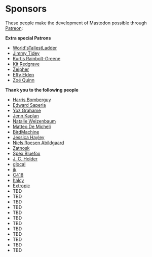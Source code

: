 Sponsors
========

These people make the development of Mastodon possible through [Patreon](https://www.patreon.com/user?u=619786):

**Extra special Patrons**

- [World'sTallestLadder](https://mastodon.social/users/carcinoGeneticist)
- [Jimmy Tidey](https://mastodon.social/users/jimmytidey)
- [Kurtis Rainbolt-Greene](https://mastodon.social/users/krainboltgreene)
- [Kit Redgrave](https://socially.constructed.space/users/KitRedgrave)
- [Zeipher](https://mastodon.social/users/Zeipher)
- [Effy Elden](https://toot.zone/users/effy)
- [Zoë Quinn](https://mastodon.social/users/zoequinn)

**Thank you to the following people**

- [Harris Bomberguy](https://mastodon.social/users/Hbomberguy)
- [Edward Saperia](https://nwspk.com)
- [Yoz Grahame](http://yoz.com/)
- [Jenn Kaplan](https://gay.crime.team/users/jkap)
- [Natalie Weizenbaum](https://mastodon.social/users/nex3)
- [Matteo De Micheli](http://matteodem.ch/)
- [BirdMachine](https://mastodon.social/users/BirdMachine)
- [Jessica Hayley](https://mastodon.social/users/jayhay)
- [Niels Roesen Abildgaard](http://hypesystem.dk/)
- [Zatnosk](https://github.com/Zatnosk)
- [Spex Bluefox](https://mastodon.social/users/Spex)
- [J. C. Holder](http://jcholder.com/)
- [glocal](https://mastodon.social/users/glocal)
- [jk](https://mastodon.social/users/jk)
- [C418](https://mastodon.social/users/C418)
- [halcy](https://icosahedron.website/users/halcy)
- [Extropic](https://gnusocial.no/extropic)
- TBD
- TBD
- TBD
- TBD
- TBD
- TBD
- TBD
- TBD
- TBD
- TBD
- TBD
- TBD

